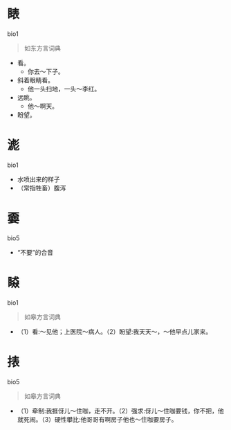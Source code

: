 # 䁃
bio1
> 如东方言词典
- 看。
  - 你去～下子。
- 斜着眼睛看。
  - 他一头扫地，一头～李红。
- 远眺。
  - 他～啊天。
- 盼望。

# 滮
bio1
- 水喷出来的样子
- （常指牲畜）腹泻

# 嫑
bio5
- “不要”的合音

# 䁭
bio1
> 如皋方言词典
- （1）看:～见他；上医院～病人。（2）盼望:我天天～，～他早点儿家来。

# 㧼
bio5
> 如皋方言词典
- （1）牵制:我捱伢儿～住咖，走不开。（2）强求:伢儿～住咖要钱，你不把，他就死闹。（3）硬性攀比:他哥哥有啊房子他也～住咖要房子。
